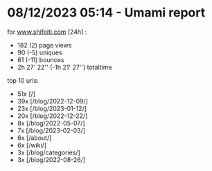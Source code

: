 # 08/12/2023 05:14 - Umami report
for www.shifeiti.com [24h] :

 - 182 (2) page views
 - 90 (-5) uniques
 - 61 (-11) bounces
 - 2h 27' 22'' (-1h 21' 27'') totaltime


top 10 urls:
 - 51x [/]
 - 39x [/blog/2022-12-09/]
 - 23x [/blog/2023-01-12/]
 - 20x [/blog/2022-12-22/]
 - 8x [/blog/2022-05-07/]
 - 7x [/blog/2023-02-03/]
 - 6x [/about/]
 - 6x [/wiki/]
 - 3x [/blog/categories/]
 - 3x [/blog/2022-08-26/]


